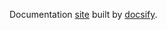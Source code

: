 Documentation [site](https://iiiypuk.github.io/minecraft-launcher/) built by [docsify](https://docsify.js.org/).
